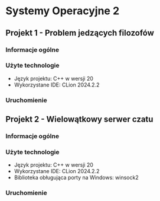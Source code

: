# Systemy Operacyjne 2
## Projekt 1 - Problem jedzących filozofów
### Informacje ogólne

### Użyte technologie
* Język projektu: C++ w wersji 20
* Wykorzystane IDE: CLion 2024.2.2 

### Uruchomienie

## Projekt 2 - Wielowątkowy serwer czatu
### Informacje ogólne

### Użyte technologie
* Język projektu: C++ w wersji 20
* Wykorzystane IDE: CLion 2024.2.2
* Biblioteka obługująca porty na Windows: winsock2

### Uruchomienie


